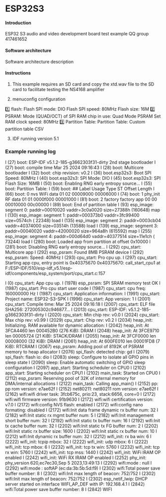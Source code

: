 # ESP32S3

#### Introduction
ESP32 S3 audio and video development board test example QQ group 417461652

#### Software architecture
Software architecture description

#### Instructions

1. This example requires an SD card and copy the xtd.wav file to the SD card to facilitate testing the NS4168 amplifier

2. menuconfig configuration

1️⃣ flash:
Flash SPI mode: DIO
Flash SPI speed: 80MHz
Flash size: 16M
2️⃣ PSRAM:
Mode (QUAD/OCT) of SPI RAM chip in use: Quad Mode PSRAM
Set RAM clock speed: 80MHz
3️⃣ Partition Table:
Partition Table: Custom partition table CSV

3. IDF running version 5.1

### Example running log

I (27) boot: ESP-IDF v5.1.2-185-g3662303f31-dirty 2nd stage bootloader
I (27) boot: compile time Mar 25 2024 09:16:43
I (28) boot: Multicore bootloader
I (32) boot: chip revision: v0.2
I (36) boot.esp32s3: Boot SPI Speed: 80MHz
I (40) boot.esp32s3: SPI Mode: DIO
I (45) boot.esp32s3: SPI Flash Size: 16MB
I (50) boot: Enabling RNG early entropy source...
I (55) boot: Partition Table:
I (59) boot: ## Label Usage Type ST Offset Length
I (66) boot: 0 nvs WiFi data 01 02 00009000 00006000
I (74) boot: 1 phy_init RF data 01 01 0000f000 00001000
I (81) boot: 2 factory factory app 00 00 00010000 00c00000
I (89) boot: End of partition table
I (93) esp_image: segment 0: paddr=00010020 vaddr=3c0a0020 size=27388h (160648) map
I (130) esp_image: segment 1: paddr=000373b0 vaddr=3fc99400 size=0574ch ( 22348) load
I (135) esp_image: segment 2: paddr=0003cb04 vaddr=40374000 size=03514h (13588) load
I (139) esp_image: segment 3: paddr=00040020 vaddr=42000020 size=964a8h (615592) map
I (255) esp_image: segment 4: paddr=000d64d0 vaddr=40377514 size=11e1ch ( 73244) load
I (280) boot: Loaded app from partition at offset 0x10000
I (281) boot: Disabling RNG early entropy source...
I (292) cpu_start: Multicore app
I (292) esp_psram: Found 8MB PSRAM device
I (292) esp_psram: Speed: 40MHz
I (293) cpu_start: Pro cpu up.
I (297) cpu_start: Starting app cpu, entry point is 0x40375670
0x40375670: call_start_cpu1 at F:/ESP-IDF/510/esp-idf_v5.1/esp-idf/components/esp_system/port/cpu_start.c:157

I (0) cpu_start: App cpu up.
I (1978) esp_psram: SPI SRAM memory test OK
I (1987) cpu_start: Pro cpu start user code
I (1987) cpu_start: cpu freq: 160000000 Hz
I (1987) cpu_start: Application information:
I (1991) cpu_start: Project name: ESP32-S3-SPK
I (1996) cpu_start: App version: 1
I (2001) cpu_start: Compile time: Mar 25 2024 09:16:18
I (2007) cpu_start: ELF file SHA256: 272005302c946877...
I (2013) cpu_start: ESP-IDF: v5.1.2-185-g3662303f31-dirty
I (2020) cpu_start: Min chip rev: v0.0
I (2024) cpu_start: Max chip rev: v0.99
I (2029) cpu_start: Chip rev: v0.2
I (2034) heap_init: Initializing. RAM available for dynamic allocation:
I (2042) heap_init: At 3FCA4460 len 000452B0 (276 KiB): DRAM
I (2048) heap_init: At 3FCE9710 len 00005724 (21 KiB): STACK/DRAM
I (2055) heap_init: At 3FCF0000 len 00008000 (32 KiB): DRAM
I (2061) heap_init: At 600FE010 len 00001FD8 (7 KiB): RTCRAM
I (2067) esp_psram: Adding pool of 8192K of PSRAM memory to heap allocator
I (2076) spi_flash: detected chip: gd
I (2079) spi_flash: flash io: dio
I (2083) sleep: Configure to isolate all GPIO pins in sleep state
I (2090) sleep: Enable automatic switching of GPIO sleep configuration
I (2097) app_start: Starting scheduler on CPU0
I (2102) app_start: Starting scheduler on CPU1
I (2102) main_task: Started on CPU0
I (2112) esp_psram: Reserving pool of 32K of internal memory for DMA/internal allocations
I (2122) main_task: Calling app_main()
I (2152) pp: pp rom version: e7ae62f
I (2152) net80211: net80211 rom version: e7ae62f
I (2162) wifi:wifi driver task: 3fcb675c, prio:23, stack:6656, core=0
I (2172) wifi:wifi firmware version: 91b9630
I (2172) wifi:wifi certification version: v7.0
I (2172) wifi:config NVS flash: enabled
I (2172) wifi:config nano formating: disabled
I (2172) wifi:Init data frame dynamic rx buffer num: 32
I (2182) wifi:Init static rx mgmt buffer num: 5
I (2182) wifi:Init management short buffer num: 32
I (2192) wifi:Init static tx buffer num: 16
I (2192) wifi:Init tx cache buffer num: 32
I (2202) wifi:Init static tx FG buffer num: 2
I (2202) wifi:Init static rx buffer size: 1600
I (2202) wifi:Init static rx buffer num: 10
I (2212) wifi:Init dynamic rx buffer num: 32
I (2212) wifi_init: rx ba win: 6
I (2222) wifi_init: tcpip mbox: 32
I (2222) wifi_init: udp mbox: 6
I (2222) wifi_init: tcp mbox: 6
I (2232) wifi_init: tcp tx win: 5760
I (2232) wifi_init: tcp rx win: 5760
I (2242) wifi_init: tcp mss: 1440
I (2242) wifi_init: WiFi IRAM OP enabled
I (2242) wifi_init: WiFi RX IRAM OP enabled
I (2252) phy_init: phy_version 620,ec7ec30,Sep 5 2023,13:49:13
I (2292) wifi:mode : null
I (2292) wifi:mode : softAP (ec:da:3b:5b:5d:f9)
I (2302) wifi:Total power save buffer number: 8
I (2302) wifi:Init max length of beacon: 752/752
I (2302) wifi:Init max length of beacon: 752/752
I (2302) esp_netif_lwip: DHCP server started on interface WIFI_AP_DEF with IP: 192.168.4.1
I (2842) wifi:Total power save buffer number: 8
I (2842) WIFI
